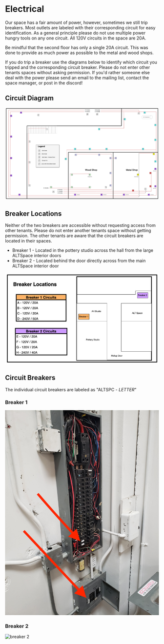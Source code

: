 # Electrical

Our space has a fair amount of power, however, sometimes we still trip breakers. Most outlets are labeled with their corresponding circuit for easy identification. As a general principle please do not use multiple power hungry tools on any one circuit. All 120V circuits in the space are 20A.

Be mindful that the second floor has only a single 20A circuit. This was done to provide as much power as possible to the metal and wood shops.

If you do trip a breaker use the diagrams below to identify which circuit you tripped and the corresponding circuit breaker. Please do not enter other tenants spaces without asking permission. If you'd rather someone else deal with the power please send an email to the mailing list, contact the space manager, or post in the discord!

## Circuit Diagram

![alt text](./images/electrical/circuit_diagram.jpg)

## Breaker Locations

Neither of the two breakers are accessible without requesting access from other tenants. Please do not enter another tenants space without getting permission. The other tenants are aware that the circuit breakers are located in their spaces.

* Breaker 1 - Located in the pottery studio across the hall from the large ALTSpace interior doors
* Breaker 2 - Located behind the door directly across from the main ALTSpace interior door

![breaker location diagram](./images/electrical/breaker_diagram.jpg)


## Circuit Breakers

The individual circuit breakers are labeled as "ALTSPC - *LETTER*"

### Breaker 1

![breaker 1](./images/electrical/breaker_1.jpg)

### Breaker 2

![breaker 2](./images/electrical/breaker_2.jpg)